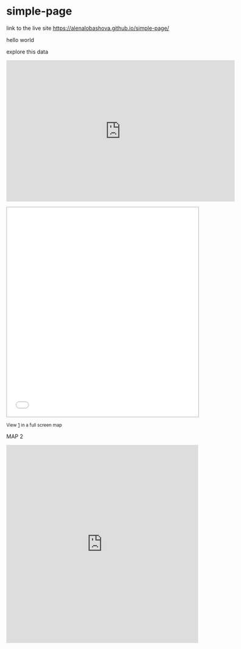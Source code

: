 # simple-page

link to the live site https://alenalobashova.github.io/simple-page/

hello world

explore this data

<iframe width="600" height="371" seamless frameborder="0" scrolling="no" src="https://docs.google.com/spreadsheets/d/1JxxBdn53SB8gS3Gv9bkXE2sztnsdK_w2XFLjLesSLCQ/pubchart?oid=1236672437&amp;format=interactive"></iframe>

<p><iframe src="//ru.batchgeo.com/map/20914fddccfcdc8ba93e0051c8e9fd22" frameborder="0" width="100%" height="550" style="border:1px solid #aaa;"></iframe></p><p><small>View <a href="https://ru.batchgeo.com/map/20914fddccfcdc8ba93e0051c8e9fd22">1</a> in a full screen map</small></p>




MAP 2

<iframe width="100%" height="520" frameborder="0" src="https://alenalobashova.carto.com/builder/dca6a44c-018d-11e7-8d2b-0ecd1babdde5/embed" allowfullscreen webkitallowfullscreen mozallowfullscreen oallowfullscreen msallowfullscreen></iframe>
